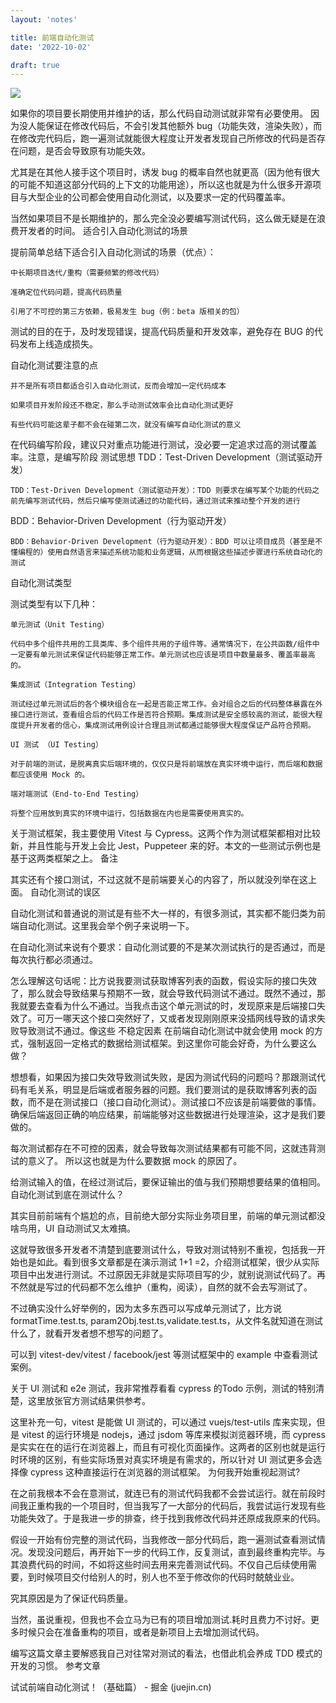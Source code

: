 ```yaml
---
layout: 'notes'

title: 前端自动化测试
date: '2022-10-02'

draft: true
---
```


![](https://img.kuizuo.cn/v2-45d641f2191559d4eff581d0607efd61_1440w.jpg)


如果你的项目要长期使用并维护的话，那么代码自动测试就非常有必要使用。
因为没人能保证在修改代码后，不会引发其他额外 bug（功能失效，渲染失败），而在修改完代码后，跑一遍测试就能很大程度让开发者发现自己所修改的代码是否存在问题，是否会导致原有功能失效。

尤其是在其他人接手这个项目时，诱发 bug 的概率自然也就更高（因为他有很大的可能不知道这部分代码的上下文的功能用途），所以这也就是为什么很多开源项目与大型企业的公司都会使用自动化测试，以及要求一定的代码覆盖率。

当然如果项目不是长期维护的，那么完全没必要编写测试代码，这么做无疑是在浪费开发者的时间。
适合引入自动化测试的场景

提前简单总结下适合引入自动化测试的场景（优点）：

    中长期项目迭代/重构（需要频繁的修改代码）

    准确定位代码问题，提高代码质量

    引用了不可控的第三方依赖，极易发生 bug（例：beta 版相关的包）

测试的目的在于，及时发现错误，提高代码质量和开发效率，避免存在 BUG 的代码发布上线造成损失。

自动化测试要注意的点

    并不是所有项目都适合引入自动化测试，反而会增加一定代码成本

    如果项目开发阶段还不稳定，那么手动测试效率会比自动化测试更好

    有些代码可能这辈子都不会在碰第二次，就没有编写自动化测试的意义

在代码编写阶段，建议只对重点功能进行测试，没必要一定追求过高的测试覆盖率。注意，是编写阶段
测试思想
TDD：Test-Driven Development（测试驱动开发）

    TDD：Test-Driven Development（测试驱动开发）：TDD 则要求在编写某个功能的代码之前先编写测试代码，然后只编写使测试通过的功能代码，通过测试来推动整个开发的进行

BDD：Behavior-Driven Development（行为驱动开发）

    BDD：Behavior-Driven Development（行为驱动开发）：BDD 可以让项目成员（甚至是不懂编程的）使用自然语言来描述系统功能和业务逻辑，从而根据这些描述步骤进行系统自动化的测试

自动化测试类型

测试类型有以下几种：

    单元测试（Unit Testing）

    代码中多个组件共用的工具类库、多个组件共用的子组件等。通常情况下，在公共函数/组件中一定要有单元测试来保证代码能够正常工作。单元测试也应该是项目中数量最多、覆盖率最高的。

    集成测试（Integration Testing）

    测试经过单元测试后的各个模块组合在一起是否能正常工作。会对组合之后的代码整体暴露在外接口进行测试，查看组合后的代码工作是否符合预期。集成测试是安全感较高的测试，能很大程度提升开发者的信心，集成测试用例设计合理且测试都通过能够很大程度保证产品符合预期。

    UI 测试 （UI Testing）

    对于前端的测试，是脱离真实后端环境的，仅仅只是将前端放在真实环境中运行，而后端和数据都应该使用 Mock 的。

    端对端测试（End-to-End Testing）

    将整个应用放到真实的环境中运行，包括数据在内也是需要使用真实的。

关于测试框架，我主要使用 Vitest 与 Cypress。这两个作为测试框架都相对比较新，并且性能与开发上会比 Jest，Puppeteer 来的好。本文的一些测试示例也是基于这两类框架之上。
备注

其实还有个接口测试，不过这就不是前端要关心的内容了，所以就没列举在这上面。
自动化测试的误区

自动化测试和普通说的测试是有些不大一样的，有很多测试，其实都不能归类为前端自动化测试。这里我会举个例子来说明一下。

在自动化测试来说有个要求：自动化测试要的不是某次测试执行的是否通过，而是每次执行都必须通过。

怎么理解这句话呢：比方说我要测试获取博客列表的函数，假设实际的接口失效了，那么就会导致结果与预期不一致，就会导致代码测试不通过。既然不通过，那我就要去查看为什么不通过。当我点击这个单元测试的时，发现原来是后端接口失效了。可万一哪天这个接口突然好了，又或者发现刚刚原来没插网线导致的请求失败导致测试不通过。像这些 不稳定因素 在前端自动化测试中就会使用 mock 的方式，强制返回一定格式的数据给测试框架。到这里你可能会好奇，为什么要这么做？

想想看，如果因为接口失效导致测试失败，是因为测试代码的问题吗？那跟测试代码有毛关系，明显是后端或者服务器的问题。我们要测试的是获取博客列表的函数，而不是在测试接口（接口自动化测试）。测试接口不应该是前端要做的事情。确保后端返回正确的响应结果，前端能够对这些数据进行处理渲染，这才是我们要做的。

每次测试都存在不可控的因素，就会导致每次测试结果都有可能不同，这就违背测试的意义了。 所以这也就是为什么要数据 mock 的原因了。

给测试输入的值，在经过测试后，要保证输出的值与我们预期想要结果的值相同。
自动化测试到底在测试什么？

其实目前前端有个尴尬的点，目前绝大部分实际业务项目里，前端的单元测试都没啥鸟用，UI 自动测试又太难搞。

这就导致很多开发者不清楚到底要测试什么，导致对测试特别不重视，包括我一开始也是如此。看到很多文章都是在演示测试 1+1 =2，介绍测试框架，很少从实际项目中出发进行测试。不过原因无非就是实际项目写的少，就别说测试代码了。再不然就是写过的代码都不怎么维护（重构，阅读），自然的就不会去写测试了。

不过确实没什么好举例的，因为太多东西可以写成单元测试了，比方说formatTime.test.ts, param2Obj.test.ts,validate.test.ts，从文件名就知道在测试什么了，就看开发者想不想写的问题了。

可以到 vitest-dev/vitest / facebook/jest 等测试框架中的 example 中查看测试案例。

关于 UI 测试和 e2e 测试，我非常推荐看看 cypress 的Todo 示例，测试的特别清楚，这里放张官方测试结果供参考。

这里补充一句，vitest 是能做 UI 测试的，可以通过 vuejs/test-utils 库来实现，但是 vitest 的运行环境是 nodejs，通过 jsdom 等库来模拟浏览器环境，而 cypress 是实实在在的运行在浏览器上，而且有可视化页面操作。这两者的区别也就是运行时环境的区别，有些实际场景对真实环境是有需求的，所以针对 UI 测试更多会选择像 cypress 这种直接运行在浏览器的测试框架。
为何我开始重视起测试?

在之前我根本不会在意测试，就连已有的测试代码我都不会尝试运行。就在前段时间我正重构我的一个项目时，但当我写了一大部分的代码后，我尝试运行发现有些功能失效了。于是我进一步的排查，终于找到我修改代码并还原成我原来的代码。

假设一开始有份完整的测试代码，当我修改一部分代码后，跑一遍测试查看测试情况。发现没问题后，再开始下一步的代码工作，反复测试，直到最终重构完毕。与其浪费代码的时间，不如将这些时间去用来完善测试代码。不仅自己后续使用需要，到时候项目交付给别人的时，别人也不至于修改你的代码时兢兢业业。

究其原因是为了保证代码质量。

当然，虽说重视，但我也不会立马为已有的项目增加测试.耗时且费力不讨好。更多时候只会在准备重构的项目，或者是新项目上去增加测试代码。

编写这篇文章主要解惑我自己对往常对测试的看法，也借此机会养成 TDD 模式的开发的习惯。
参考文章

试试前端自动化测试！（基础篇） - 掘金 (juejin.cn)
